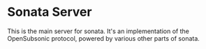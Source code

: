 # Sonata Server

This is the main server for sonata. It's an implementation of the OpenSubsonic protocol, powered by various other parts of sonata.
